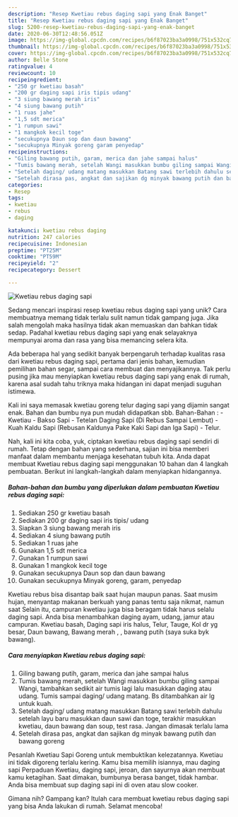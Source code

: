 ```yaml
---
description: "Resep Kwetiau rebus daging sapi yang Enak Banget"
title: "Resep Kwetiau rebus daging sapi yang Enak Banget"
slug: 5200-resep-kwetiau-rebus-daging-sapi-yang-enak-banget
date: 2020-06-30T12:48:56.051Z
image: https://img-global.cpcdn.com/recipes/b6f87023ba3a0998/751x532cq70/kwetiau-rebus-daging-sapi-foto-resep-utama.jpg
thumbnail: https://img-global.cpcdn.com/recipes/b6f87023ba3a0998/751x532cq70/kwetiau-rebus-daging-sapi-foto-resep-utama.jpg
cover: https://img-global.cpcdn.com/recipes/b6f87023ba3a0998/751x532cq70/kwetiau-rebus-daging-sapi-foto-resep-utama.jpg
author: Belle Stone
ratingvalue: 4
reviewcount: 10
recipeingredient:
- "250 gr kwetiau basah"
- "200 gr daging sapi iris tipis udang"
- "3 siung bawang merah iris"
- "4 siung bawang putih"
- "1 ruas jahe"
- "1,5 sdt merica"
- "1 rumpun sawi"
- "1 mangkok kecil toge"
- "secukupnya Daun sop dan daun bawang"
- "secukupnya Minyak goreng garam penyedap"
recipeinstructions:
- "Giling bawang putih, garam, merica dan jahe sampai halus"
- "Tumis bawang merah, setelah Wangi masukkan bumbu giling sampai Wangi, tambahkan sedikit air tumis lagi lalu masukkan daging atau udang. Tumis sampai daging/ udang matang. Bs ditambahkan air lg untuk kuah."
- "Setelah daging/ udang matang masukkan Batang sawi terlebih dahulu setelah layu baru masukkan daun sawi dan toge, terakhir masukkan kwetiau, daun bawang dan soup, test rasa. Jangan dimasak terlalu lama"
- "Setelah dirasa pas, angkat dan sajikan dg minyak bawang putih dan bawang goreng"
categories:
- Resep
tags:
- kwetiau
- rebus
- daging

katakunci: kwetiau rebus daging 
nutrition: 247 calories
recipecuisine: Indonesian
preptime: "PT25M"
cooktime: "PT59M"
recipeyield: "2"
recipecategory: Dessert

---
```



![Kwetiau rebus daging sapi](https://img-global.cpcdn.com/recipes/b6f87023ba3a0998/751x532cq70/kwetiau-rebus-daging-sapi-foto-resep-utama.jpg)

Sedang mencari inspirasi resep kwetiau rebus daging sapi yang unik? Cara membuatnya memang tidak terlalu sulit namun tidak gampang juga. Jika salah mengolah maka hasilnya tidak akan memuaskan dan bahkan tidak sedap. Padahal kwetiau rebus daging sapi yang enak selayaknya mempunyai aroma dan rasa yang bisa memancing selera kita.

Ada beberapa hal yang sedikit banyak berpengaruh terhadap kualitas rasa dari kwetiau rebus daging sapi, pertama dari jenis bahan, kemudian pemilihan bahan segar, sampai cara membuat dan menyajikannya. Tak perlu pusing jika mau menyiapkan kwetiau rebus daging sapi yang enak di rumah, karena asal sudah tahu triknya maka hidangan ini dapat menjadi suguhan istimewa.

Kali ini saya memasak kwetiau goreng telur daging sapi yang dijamin sangat enak. Bahan dan bumbu nya pun mudah didapatkan sbb. Bahan-Bahan : - Kwetiau - Bakso Sapi - Tetelan Daging Sapi (Di Rebus Sampai Lembut) - Kuah Kaldu Sapi (Rebusan Kaldunya Pake Kaki Sapi dan Iga Sapi) - Telur.


Nah, kali ini kita coba, yuk, ciptakan kwetiau rebus daging sapi sendiri di rumah. Tetap dengan bahan yang sederhana, sajian ini bisa memberi manfaat dalam membantu menjaga kesehatan tubuh kita. Anda dapat membuat Kwetiau rebus daging sapi menggunakan 10 bahan dan 4 langkah pembuatan. Berikut ini langkah-langkah dalam menyiapkan hidangannya.

<!--inarticleads1-->

##### Bahan-bahan dan bumbu yang diperlukan dalam pembuatan Kwetiau rebus daging sapi:

1. Sediakan 250 gr kwetiau basah
1. Sediakan 200 gr daging sapi iris tipis/ udang
1. Siapkan 3 siung bawang merah iris
1. Sediakan 4 siung bawang putih
1. Sediakan 1 ruas jahe
1. Gunakan 1,5 sdt merica
1. Gunakan 1 rumpun sawi
1. Gunakan 1 mangkok kecil toge
1. Gunakan secukupnya Daun sop dan daun bawang
1. Gunakan secukupnya Minyak goreng, garam, penyedap


Kwetiau rebus bisa disantap baik saat hujan maupun panas. Saat musim hujan, menyantap makanan berkuah yang panas tentu saja nikmat, namun saat Selain itu, campuran kwetiau juga bisa beragam tidak harus selalu daging sapi. Anda bisa menambahkan daging ayam, udang, jamur atau campuran. Kwetiau basah, Daging sapi iris halus, Telur, Tauge, Kol dr yg besar, Daun bawang, Bawang merah , , bawang putih (saya suka byk bawang). 

<!--inarticleads2-->

##### Cara menyiapkan Kwetiau rebus daging sapi:

1. Giling bawang putih, garam, merica dan jahe sampai halus
1. Tumis bawang merah, setelah Wangi masukkan bumbu giling sampai Wangi, tambahkan sedikit air tumis lagi lalu masukkan daging atau udang. Tumis sampai daging/ udang matang. Bs ditambahkan air lg untuk kuah.
1. Setelah daging/ udang matang masukkan Batang sawi terlebih dahulu setelah layu baru masukkan daun sawi dan toge, terakhir masukkan kwetiau, daun bawang dan soup, test rasa. Jangan dimasak terlalu lama
1. Setelah dirasa pas, angkat dan sajikan dg minyak bawang putih dan bawang goreng


Pesanlah Kwetiau Sapi Goreng untuk membuktikan kelezatannya. Kwetiau ini tidak digoreng terlalu kering. Kamu bisa memilih isiannya, mau daging sapi Perpaduan Kwetiau, daging sapi, jeroan, dan sayurnya akan membuat kamu ketagihan. Saat dimakan, bumbunya berasa banget, tidak hambar. Anda bisa membuat sup daging sapi ini di oven atau slow cooker. 

Gimana nih? Gampang kan? Itulah cara membuat kwetiau rebus daging sapi yang bisa Anda lakukan di rumah. Selamat mencoba!

